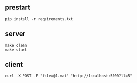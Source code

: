 ## prestart
```
pip install -r requirements.txt
```

## server
```
make clean
make start
```

## client
```
curl -X POST -F "file=@1.mat" "http://localhost:5000?ll=5"
```
